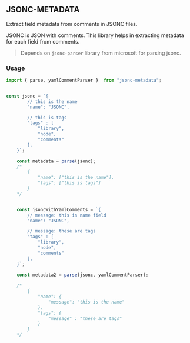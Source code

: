 ## JSONC-METADATA
Extract field metadata from comments in JSONC files.

JSONC is JSON with comments. This library helps in extracting metadata for each field from comments.

>Depends on `jsonc-parser` library from microsoft for parsing jsonc.

### Usage
```js
import { parse, yamlCommentParser }  from "jsonc-metadata";


const jsonc = `{
        // this is the name
        "name": "JSONC",

        // this is tags
        "tags" : [
            "library",
            "node",
            "comments"
        ],
    }`;

    const metadata = parse(jsonc); 
    /*
        {
            "name": ["this is the name"],
            "tags": ["this is tags"]
        }
    */


    const jsoncWithYamlComments = `{
        // message: this is name field
        "name": "JSONC",

        // message: these are tags
        "tags" : [
            "library",
            "node",
            "comments"
        ],
    }`;

    const metadata2 = parse(jsonc, yamlCommentParser); 
    
    /* 
        { 
            "name": {
                "message": "this is the name"
            }, 
            "tags": {
                "message" : "these are tags" 
            }
        }
    */

```
